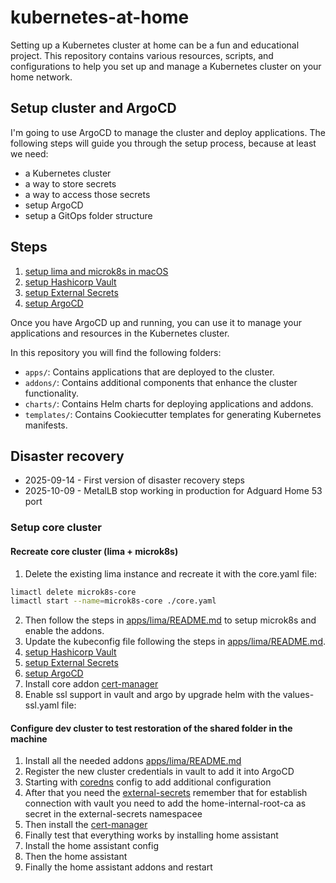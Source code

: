 # kubernetes-at-home

Setting up a Kubernetes cluster at home can be a fun and educational project. This repository contains various
resources, scripts, and configurations to help you set up and manage a Kubernetes cluster on your home network.

## Setup cluster and ArgoCD

I'm going to use ArgoCD to manage the cluster and deploy applications. The following steps will guide you through the
setup process, because at least we need:

* a Kubernetes cluster
* a way to store secrets
* a way to access those secrets
* setup ArgoCD
* setup a GitOps folder structure

## Steps

1. [setup lima and microk8s in macOS](apps/lima/README.md)
2. [setup Hashicorp Vault](apps/vault/README.md)
3. [setup External Secrets](addons/external-secrets/README.md)
4. [setup ArgoCD](apps/argocd/README.md)

Once you have ArgoCD up and running, you can use it to manage your applications and resources in the Kubernetes cluster.

In this repository you will find the following folders:

* `apps/`: Contains applications that are deployed to the cluster.
* `addons/`: Contains additional components that enhance the cluster functionality.
* `charts/`: Contains Helm charts for deploying applications and addons.
* `templates/`: Contains Cookiecutter templates for generating Kubernetes manifests.

## Disaster recovery

- 2025-09-14 - First version of disaster recovery steps
- 2025-10-09 - MetalLB stop working in production for Adguard Home 53 port

### Setup core cluster

#### Recreate core cluster (lima + microk8s)

1. Delete the existing lima instance and recreate it with the core.yaml file:

```bash
limactl delete microk8s-core
limactl start --name=microk8s-core ./core.yaml
```

2. Then follow the steps in [apps/lima/README.md](apps/lima/README.md) to setup microk8s and enable the addons.
3. Update the kubeconfig file following the steps in [apps/lima/README.md](apps/lima/README.md).
4. [setup Hashicorp Vault](apps/vault/README.md)
5. [setup External Secrets](addons/external-secrets/README.md)
6. [setup ArgoCD](apps/argocd/README.md)
7. Install core addon [cert-manager](addons/cert-manager/README.md)
8. Enable ssl support in vault and argo by upgrade helm with the values-ssl.yaml file:

#### Configure dev cluster to test restoration of the shared folder in the machine

1. Install all the needed addons [apps/lima/README.md](apps/lima/README.md)
2. Register the new cluster credentials in vault to add it into ArgoCD
3. Starting with [coredns](addons/coredns/README.md) config to add additional configuration
2. After that you need the [external-secrets](addons/external-secrets/README.md) remember that
   for establish connection with vault you need to add the home-internal-root-ca as secret in the external-secrets namespacee
3. Then install the [cert-manager](addons/cert-manager/README.md)
4. Finally test that everything works by installing home assistant
  1. Install the home assistant config
  2. Then the home assistant
  3. Finally the home assistant addons and restart
